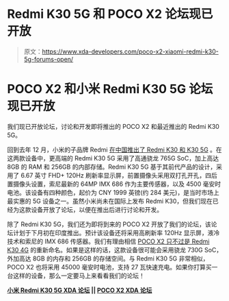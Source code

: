 # Redmi K30 5G 和 POCO X2 论坛现已开放

> 原文：<https://www.xda-developers.com/poco-x2-xiaomi-redmi-k30-5g-forums-open/>

# POCO X2 和小米 Redmi K30 5G 论坛现已开放

我们现已开放论坛，讨论和开发即将推出的 POCO X2 和最近推出的 Redmi K30 5G。

回到去年 12 月，小米的子品牌 Redmi [在中国推出了 Redmi K30 和 K30 5G](https://www.xda-developers.com/xiaomi-redmi-k30-5g-4g-120hz-display-snapdragon-765g-64mp-sony-imx686-china-launch/) 。在这两款设备中，更高端的 Redmi K30 5G 采用了高通骁龙 765G SoC，加上高达 8GB 的 RAM 和 256GB 的内部存储。Redmi K30 5G 基于其前代产品的设计，采用了 6.67 英寸 FHD+ 120Hz 刷新率显示屏，前置摄像头采用双打孔开孔，四后置摄像头设置，索尼最新的 64MP IMX 686 作为主要传感器，以及 4500 毫安时电池。该设备有四种颜色，起价为 CNY 1999 英镑(约 284 美元)，是当时市场上最实惠的 5G 设备之一。虽然小米尚未在国际上发布 Redmi K30，但我们现在已经为这款设备开放了论坛，以便在推出后进行讨论和开发。

除了 Redmi K30 5G，我们还为即将到来的 POCO X2 开放了我们的论坛，该论坛计划于下月初在印度推出。预计该设备还将采用高刷新率 120Hz 显示屏，液冷技术和索尼的 IMX 686 传感器。我们有理由相信 [POCO X2 只不过是 Redmi K30 4G](https://www.xda-developers.com/xiaomi-redmi-k30-4g-poco-x2-india/) 的重新命名。如果是这样的话，这款设备很可能会采用骁龙 730G SoC，外加高达 8GB 的内存和 256GB 的存储空间。与 Redmi K30 5G 非常相似，POCO X2 也将采用 45000 毫安时电池，支持 27 瓦快速充电。如果你打算买一台这样的设备，那么一定要马上来看看我们的论坛！

**[小米 Redmi K30 5G XDA 论坛](https://forum.xda-developers.com/redmi-k30-5g) || [POCO X2 XDA 论坛](https://forum.xda-developers.com/poco-x2)**